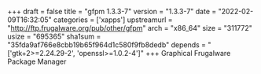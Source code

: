 +++
draft = false
title = "gfpm 1.3.3-7"
version = "1.3.3-7"
date = "2022-02-09T16:32:05"
categories = ['xapps']
upstreamurl = "http://ftp.frugalware.org/pub/other/gfpm"
arch = "x86_64"
size = "311772"
usize = "695365"
sha1sum = "35fda9af766e8cbb19b65f964d1c580f9fb8dedb"
depends = "['gtk+2>=2.24.29-2', 'openssl>=1.0.2-4']"
+++
Graphical Frugalware Package Manager